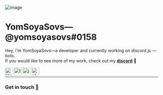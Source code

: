 ![image](https://user-images.githubusercontent.com/64097939/167210913-81be7462-73a1-4fba-b8a1-2eb2215fcc49.png)

# YomSoyaSovs—@yomsoyasovs#0158

Hey, i'm YomSoyaSovs—a developer and currently working on discord.js — bots. <br>If you would like to see more of my work, check out my **[discord](https://discord.gg/CeCur92mYa)** 🦜

<img align="left" alt="Visual Studio Code" width="26px" src="https://i.imgur.com/LwSdAlE.png" />
<img align="left" alt="ts" width="26px" src="https://i.imgur.com/vSgFULR.png" />
<img align="left" alt="js" width="26px" src="https://i.imgur.com/3u1wzwE.png" />
<img align="left" alt="photoshop" width="26px" src="https://i.imgur.com/OC1RcS5.jpg" /> <br />

---

### Get in touch 💬
